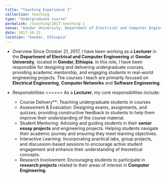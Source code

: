 ```yaml
---
title: "Teaching Experience 1"
collection: teaching
type: "Undergraduate course"
permalink: /teaching/2017-teaching-1
venue: "Gondar University, Department of Electrical and Computer Engineering"
date: 2017-10-21
location: "Gondar, Ethiopia"
---
```

* Overview
Since October 21, 2017, I have been working as a **Lecturer** in the **Department of Electrical and Computer Engineering** at **Gondar University**, located in **Gondar, Ethiopia**. In this role, I have been responsible for designing and delivering undergraduate courses, providing academic mentorship, and engaging students in real-world engineering projects. The courses I teach are primarily focused on **Electrical Engineering**, **Computer Networks** and **Software Engineering**.

* Responsibilities
======
As a **Lecturer**, my core responsibilities include:
  * Course Delivery**: Teaching undergraduate students in courses
  * Assessment & Evaluation: Designing exams, assignments, and quizzes; providing constructive feedback to students to help them improve their understanding of the course material.
  * Student Mentoring: Advising and guiding students in their **senior essay projects** and engineering projects. Helping students navigate their academic journey and ensuring they meet learning objectives.
  * Interactive Learning: Incorporating practical labs, group projects, and discussion-based sessions to encourage active student engagement and enhance their understanding of theoretical concepts.
  * Research Involvement: Encouraging students to participate in **research projects** related to their areas of interest in **Computer Engineering**.

